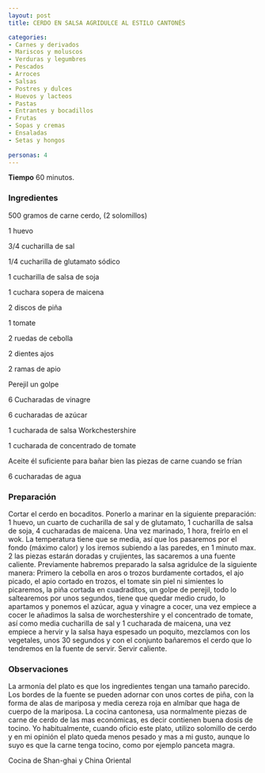 ```yaml
---
layout: post
title: CERDO EN SALSA AGRIDULCE AL ESTILO CANTONÉS

categories:
- Carnes y derivados
- Mariscos y moluscos
- Verduras y legumbres
- Pescados
- Arroces
- Salsas
- Postres y dulces
- Huevos y lacteos
- Pastas
- Entrantes y bocadillos
- Frutas
- Sopas y cremas
- Ensaladas
- Setas y hongos
 
personas: 4 
---
```

<b>Tiempo</b> 60 minutos.

<h3>Ingredientes</h3>
500 gramos de carne cerdo, (2 solomillos)

1 huevo

3/4 cucharilla de sal

1/4 cucharilla de glutamato sódico

1 cucharilla de salsa de soja

1 cuchara sopera de maicena

2 discos de piña

1 tomate

2 ruedas de cebolla

2 dientes ajos

2 ramas de apio

Perejil un golpe

6 Cucharadas de vinagre

6 cucharadas de azúcar

1 cucharada de salsa Workchestershire

1 cucharada de concentrado de tomate

Aceite él suficiente para bañar bien las piezas de carne cuando se frían

6 cucharadas de agua

<h3>Preparación</h3>
Cortar el cerdo en bocaditos. Ponerlo a marinar en la siguiente preparación: 1 huevo, un cuarto de cucharilla de sal y de glutamato, 1 cucharilla de salsa de soja, 4 cucharadas de maicena. Una vez marinado, 1 hora, freírlo en el wok. La temperatura tiene que se media, así que los pasaremos por el fondo (máximo calor) y los iremos subiendo a las paredes, en 1 minuto max. 2 las piezas estarán doradas y crujientes, las sacaremos a una fuente caliente. Previamente habremos preparado la salsa agridulce de la siguiente manera: Primero la cebolla en aros o trozos burdamente cortados, el ajo picado, el apio cortado en trozos, el tomate sin piel ni simientes lo picaremos, la piña cortada en cuadraditos, un golpe de perejil, todo lo saltearemos por unos segundos, tiene que quedar medio crudo, lo apartamos y ponemos el azúcar, agua y vinagre a cocer, una vez empiece a cocer le añadimos la salsa de worchestershire y el concentrado de tomate, así como media cucharilla de sal y 1 cucharada de maicena, una vez empiece a hervir y la salsa haya espesado un poquito, mezclamos con los vegetales, unos 30 segundos y con el conjunto bañaremos el cerdo que lo tendremos en la fuente de servir. Servir caliente.

<h3>Observaciones</h3>
La armonía del plato es que los ingredientes tengan una tamaño parecido. Los bordes de la fuente se pueden adornar con unos cortes de piña, con la forma de alas de mariposa y media cereza roja en almíbar que haga de cuerpo de la mariposa. La cocina cantonesa, usa normalmente piezas de carne de cerdo de las mas económicas, es decir contienen buena dosis de tocino. Yo habitualmente, cuando oficio este plato, utilizo solomillo de cerdo y en mi opinión el plato queda menos pesado y mas a mi gusto, aunque lo suyo es que la carne tenga tocino, como por ejemplo panceta magra.

Cocina de Shan-ghai y China Oriental

